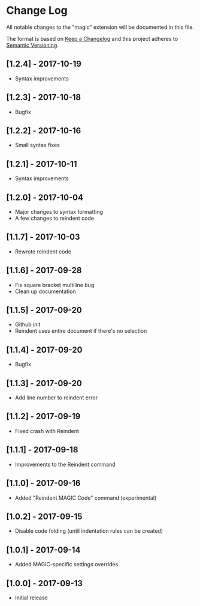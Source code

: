 # Change Log
All notable changes to the "magic" extension will be documented in this file.

The format is based on [Keep a Changelog](http://keepachangelog.com/en/1.0.0/)
and this project adheres to [Semantic Versioning](http://semver.org/spec/v2.0.0.html).

## [1.2.4] - 2017-10-19
- Syntax improvements

## [1.2.3] - 2017-10-18
- Bugfix

## [1.2.2] - 2017-10-16
- Small syntax fixes

## [1.2.1] - 2017-10-11
- Syntax improvements

## [1.2.0] - 2017-10-04
- Major changes to syntax formatting
- A few changes to reindent code

## [1.1.7] - 2017-10-03
- Rewrote reindent code

## [1.1.6] - 2017-09-28
- Fix square bracket multiline bug
- Clean up documentation

## [1.1.5] - 2017-09-20
- Github init
- Reindent uses entire document if there's no selection

## [1.1.4] - 2017-09-20
- Bugfix

## [1.1.3] - 2017-09-20
- Add line number to reindent error

## [1.1.2] - 2017-09-19
- Fixed crash with Reindent

## [1.1.1] - 2017-09-18
- Improvements to the Reindent command

## [1.1.0] - 2017-09-16
- Added "Reindent MAGIC Code" command (experimental)

## [1.0.2] - 2017-09-15
- Disable code folding (until indentation rules can be created)

## [1.0.1] - 2017-09-14
- Added MAGIC-specific settings overrides

## [1.0.0] - 2017-09-13
- Initial release
